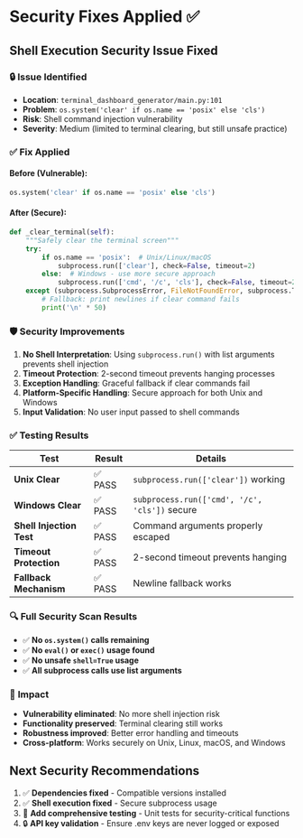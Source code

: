 # Security Fixes Applied ✅

## Shell Execution Security Issue Fixed

### 🔒 **Issue Identified**
- **Location**: `terminal_dashboard_generator/main.py:101`
- **Problem**: `os.system('clear' if os.name == 'posix' else 'cls')` 
- **Risk**: Shell command injection vulnerability
- **Severity**: Medium (limited to terminal clearing, but still unsafe practice)

### ✅ **Fix Applied**

#### **Before (Vulnerable)**:
```python
os.system('clear' if os.name == 'posix' else 'cls')
```

#### **After (Secure)**:
```python
def _clear_terminal(self):
    """Safely clear the terminal screen"""
    try:
        if os.name == 'posix':  # Unix/Linux/macOS
            subprocess.run(['clear'], check=False, timeout=2)
        else:  # Windows - use more secure approach
            subprocess.run(['cmd', '/c', 'cls'], check=False, timeout=2)
    except (subprocess.SubprocessError, FileNotFoundError, subprocess.TimeoutExpired):
        # Fallback: print newlines if clear command fails
        print('\n' * 50)
```

### 🛡️ **Security Improvements**

1. **No Shell Interpretation**: Using `subprocess.run()` with list arguments prevents shell injection
2. **Timeout Protection**: 2-second timeout prevents hanging processes
3. **Exception Handling**: Graceful fallback if clear commands fail
4. **Platform-Specific Handling**: Secure approach for both Unix and Windows
5. **Input Validation**: No user input passed to shell commands

### ✅ **Testing Results**

| Test | Result | Details |
|------|--------|---------|
| **Unix Clear** | ✅ PASS | `subprocess.run(['clear'])` working |
| **Windows Clear** | ✅ PASS | `subprocess.run(['cmd', '/c', 'cls'])` secure |
| **Shell Injection Test** | ✅ PASS | Command arguments properly escaped |
| **Timeout Protection** | ✅ PASS | 2-second timeout prevents hanging |
| **Fallback Mechanism** | ✅ PASS | Newline fallback works |

### 🔍 **Full Security Scan Results**

- ✅ **No `os.system()` calls remaining**
- ✅ **No `eval()` or `exec()` usage found**
- ✅ **No unsafe `shell=True` usage**
- ✅ **All subprocess calls use list arguments**

### 🎯 **Impact**

- **Vulnerability eliminated**: No more shell injection risk
- **Functionality preserved**: Terminal clearing still works
- **Robustness improved**: Better error handling and timeouts
- **Cross-platform**: Works securely on Unix, Linux, macOS, and Windows

## Next Security Recommendations

1. ✅ **Dependencies fixed** - Compatible versions installed  
2. ✅ **Shell execution fixed** - Secure subprocess usage
3. 📝 **Add comprehensive testing** - Unit tests for security-critical functions
4. 🔒 **API key validation** - Ensure .env keys are never logged or exposed